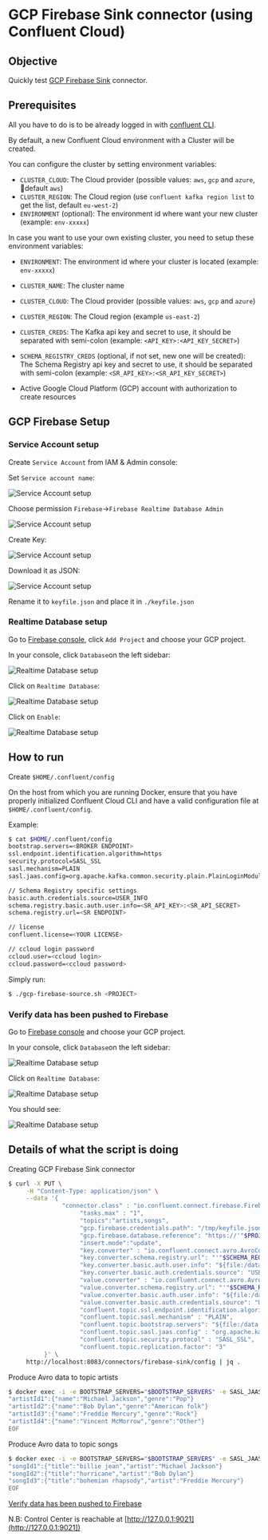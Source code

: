 # GCP Firebase Sink connector (using Confluent Cloud)

## Objective

Quickly test [GCP Firebase Sink](https://docs.confluent.io/current/connect/kafka-connect-firebase/sink/index.html#quick-start) connector.

## Prerequisites

All you have to do is to be already logged in with [confluent CLI](https://docs.confluent.io/confluent-cli/current/overview.html#confluent-cli-overview).

By default, a new Confluent Cloud environment with a Cluster will be created.

You can configure the cluster by setting environment variables:

* `CLUSTER_CLOUD`: The Cloud provider (possible values: `aws`, `gcp` and `azure`, default `aws`)
* `CLUSTER_REGION`: The Cloud region (use `confluent kafka region list` to get the list, default `eu-west-2`)
* `ENVIRONMENT` (optional): The environment id where want your new cluster (example: `env-xxxxx`) 

In case you want to use your own existing cluster, you need to setup these environment variables:

* `ENVIRONMENT`: The environment id where your cluster is located (example: `env-xxxxx`) 
* `CLUSTER_NAME`: The cluster name
* `CLUSTER_CLOUD`: The Cloud provider (possible values: `aws`, `gcp` and `azure`)
* `CLUSTER_REGION`: The Cloud region (example `us-east-2`)
* `CLUSTER_CREDS`: The Kafka api key and secret to use, it should be separated with semi-colon (example: `<API_KEY>:<API_KEY_SECRET>`)
* `SCHEMA_REGISTRY_CREDS` (optional, if not set, new one will be created): The Schema Registry api key and secret to use, it should be separated with semi-colon (example: `<SR_API_KEY>:<SR_API_KEY_SECRET>`)

* Active Google Cloud Platform (GCP) account with authorization to create resources

## GCP Firebase Setup

### Service Account setup

Create `Service Account` from IAM & Admin console:

Set `Service account name`:

![Service Account setup](Screenshot1.png)

Choose permission `Firebase`->`Firebase Realtime Database Admin`

![Service Account setup](Screenshot2.png)

Create Key:

![Service Account setup](Screenshot3.png)

Download it as JSON:

![Service Account setup](Screenshot4.png)

Rename it to `keyfile.json` and place it in `./keyfile.json`

### Realtime Database setup

Go to [Firebase console](https://console.firebase.google.com), click `Add Project` and choose your GCP project.

In your console, click `Database`on the left sidebar:

![Realtime Database setup](Screenshot5.png)

Click on `Realtime Database`:

![Realtime Database setup](Screenshot6.png)

Click on `Enable`:

![Realtime Database setup](Screenshot7.png)

## How to run

Create `$HOME/.confluent/config`

On the host from which you are running Docker, ensure that you have properly initialized Confluent Cloud CLI and have a valid configuration file at `$HOME/.confluent/config`.

Example:

```bash
$ cat $HOME/.confluent/config
bootstrap.servers=<BROKER ENDPOINT>
ssl.endpoint.identification.algorithm=https
security.protocol=SASL_SSL
sasl.mechanism=PLAIN
sasl.jaas.config=org.apache.kafka.common.security.plain.PlainLoginModule required username="<API KEY>" password="<API SECRET>";

// Schema Registry specific settings
basic.auth.credentials.source=USER_INFO
schema.registry.basic.auth.user.info=<SR_API_KEY>:<SR_API_SECRET>
schema.registry.url=<SR ENDPOINT>

// license
confluent.license=<YOUR LICENSE>

// ccloud login password
ccloud.user=<ccloud login>
ccloud.password=<ccloud password>
```

Simply run:

```bash
$ ./gcp-firebase-source.sh <PROJECT>
```

### Verify data has been pushed to Firebase

Go to [Firebase console](https://console.firebase.google.com) and choose your GCP project.

In your console, click `Database`on the left sidebar:

![Realtime Database setup](Screenshot5.png)

Click on `Realtime Database`:

![Realtime Database setup](Screenshot6.png)

You should see:

![Realtime Database setup](Screenshot8.png)

## Details of what the script is doing


Creating GCP Firebase Sink connector

```bash
$ curl -X PUT \
     -H "Content-Type: application/json" \
     --data '{
               "connector.class" : "io.confluent.connect.firebase.FirebaseSinkConnector",
                    "tasks.max" : "1",
                    "topics":"artists,songs",
                    "gcp.firebase.credentials.path": "/tmp/keyfile.json",
                    "gcp.firebase.database.reference": "https://'"$PROJECT"'.firebaseio.com/musicBlog",
                    "insert.mode":"update",
                    "key.converter" : "io.confluent.connect.avro.AvroConverter",
                    "key.converter.schema.registry.url": "'"$SCHEMA_REGISTRY_URL"'",
                    "key.converter.basic.auth.user.info": "${file:/data:schema.registry.basic.auth.user.info}",
                    "key.converter.basic.auth.credentials.source": "USER_INFO",
                    "value.converter" : "io.confluent.connect.avro.AvroConverter",
                    "value.converter.schema.registry.url": "'"$SCHEMA_REGISTRY_URL"'",
                    "value.converter.basic.auth.user.info": "${file:/data:schema.registry.basic.auth.user.info}",
                    "value.converter.basic.auth.credentials.source": "USER_INFO",
                    "confluent.topic.ssl.endpoint.identification.algorithm" : "https",
                    "confluent.topic.sasl.mechanism" : "PLAIN",
                    "confluent.topic.bootstrap.servers": "${file:/data:bootstrap.servers}",
                    "confluent.topic.sasl.jaas.config" : "org.apache.kafka.common.security.plain.PlainLoginModule required username=\"${file:/data:sasl.username}\" password=\"${file:/data:sasl.password}\";",
                    "confluent.topic.security.protocol" : "SASL_SSL",
                    "confluent.topic.replication.factor": "3"
          }' \
     http://localhost:8083/connectors/firebase-sink/config | jq .
```

Produce Avro data to topic artists

```bash
$ docker exec -i -e BOOTSTRAP_SERVERS="$BOOTSTRAP_SERVERS" -e SASL_JAAS_CONFIG="$SASL_JAAS_CONFIG" -e SCHEMA_REGISTRY_BASIC_AUTH_USER_INFO="$SCHEMA_REGISTRY_BASIC_AUTH_USER_INFO" -e SCHEMA_REGISTRY_URL="$SCHEMA_REGISTRY_URL" connect kafka-avro-console-producer --broker-list $BOOTSTRAP_SERVERS --producer-property ssl.endpoint.identification.algorithm=https --producer-property sasl.mechanism=PLAIN --producer-property security.protocol=SASL_SSL --producer-property sasl.jaas.config="$SASL_JAAS_CONFIG" --property basic.auth.credentials.source=USER_INFO --property schema.registry.basic.auth.user.info="$SCHEMA_REGISTRY_BASIC_AUTH_USER_INFO" --property schema.registry.url=$SCHEMA_REGISTRY_URL --topic artists --property parse.key=true --property key.schema='{"type":"string"}' --property "key.separator=:" --property value.schema='{"type":"record","name":"artists","fields":[{"name":"name","type":"string"},{"name":"genre","type":"string"}]}' << EOF
"artistId1":{"name":"Michael Jackson","genre":"Pop"}
"artistId2":{"name":"Bob Dylan","genre":"American folk"}
"artistId3":{"name":"Freddie Mercury","genre":"Rock"}
"artistId4":{"name":"Vincent McMorrow","genre":"Other"}
EOF

```

Produce Avro data to topic songs

```bash
$ docker exec -i -e BOOTSTRAP_SERVERS="$BOOTSTRAP_SERVERS" -e SASL_JAAS_CONFIG="$SASL_JAAS_CONFIG" -e SCHEMA_REGISTRY_BASIC_AUTH_USER_INFO="$SCHEMA_REGISTRY_BASIC_AUTH_USER_INFO" -e SCHEMA_REGISTRY_URL="$SCHEMA_REGISTRY_URL" connect kafka-avro-console-producer --broker-list $BOOTSTRAP_SERVERS --producer-property ssl.endpoint.identification.algorithm=https --producer-property sasl.mechanism=PLAIN --producer-property security.protocol=SASL_SSL --producer-property sasl.jaas.config="$SASL_JAAS_CONFIG" --property basic.auth.credentials.source=USER_INFO --property schema.registry.basic.auth.user.info="$SCHEMA_REGISTRY_BASIC_AUTH_USER_INFO" --property schema.registry.url=$SCHEMA_REGISTRY_URL --topic songs --property parse.key=true --property key.schema='{"type":"string"}' --property "key.separator=:" --property value.schema='{"type":"record","name":"songs","fields":[{"name":"title","type":"string"},{"name":"artist","type":"string"}]}' << EOF
"songId1":{"title":"billie jean","artist":"Michael Jackson"}
"songId2":{"title":"hurricane","artist":"Bob Dylan"}
"songId3":{"title":"bohemian rhapsody","artist":"Freddie Mercury"}
EOF
```

[Verify data has been pushed to Firebase](#verify-data-has-been-pushed-to-firebase)

N.B: Control Center is reachable at [http://127.0.0.1:9021](http://127.0.0.1:9021])
